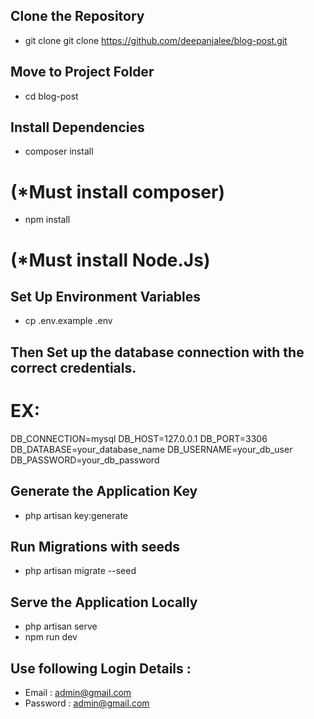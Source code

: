 ## Clone the Repository

- git clone git clone https://github.com/deepanjalee/blog-post.git

## Move to Project Folder
- cd blog-post

## Install Dependencies
- composer install 
# (*Must install composer)
- npm install 
# (*Must install Node.Js)

## Set Up Environment Variables
- cp .env.example .env 
## Then Set up the database connection with the correct credentials.
# EX:
DB_CONNECTION=mysql
DB_HOST=127.0.0.1
DB_PORT=3306
DB_DATABASE=your_database_name
DB_USERNAME=your_db_user
DB_PASSWORD=your_db_password

## Generate the Application Key
- php artisan key:generate

## Run Migrations with seeds
- php artisan migrate --seed

## Serve the Application Locally
- php artisan serve
- npm run dev

## Use following Login Details :
- Email    :  admin@gmail.com
- Password :  admin@gmail.com

